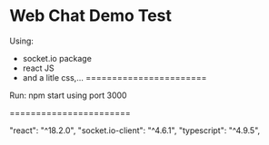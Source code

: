 # Web Chat Demo Test

Using:
 - socket.io package
 - react JS
 - and a litle css,...
=======================

Run:
npm start
using port 3000


=======================

 "react": "^18.2.0",
 "socket.io-client": "^4.6.1",
 "typescript": "^4.9.5",
